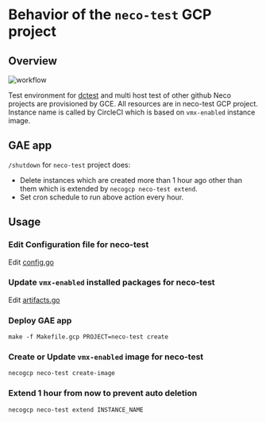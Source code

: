 Behavior of the `neco-test` GCP project
=======================================

Overview
--------

![workflow](http://www.plantuml.com/plantuml/svg/ZP7BJiCm44Nt_eghY4MxY2jO6e6A0bIL45JyWUjCKuDZHtwWvky9xaDKBQBRyPbxnZFJ4AMFgJLCgkWyYaVgZEinUtY2x3giXfebvSf88M9MBT1vzq4g5lk6zsIH7vSzN5oJHwFZEYttO2XO2gHa81IPqtPmMaN30nENwWJAihp7Q0UE8N25aQhHg6uo56xHoaz2zVRwF9_TSJuvfF2-DQYpPin4fRqoLCtXR1RjSx_QJKbMBWtLqAriA1ioCXYWFCb8-4KnyU_71JZ_A_gQuqKcgzROxMIx4dQEpYd7gniBLDkHZkj8GTi69o4NJLkMfnu8t70Scd_E6DZX2cTR11RajQkragP7r7MFr46lG1iTOk1iIhPEhVa6)

Test environment for [dctest][] and multi host test of other github Neco projects are provisioned by GCE.
All resources are in neco-test GCP project. Instance name is called by CircleCI which is based on `vmx-enabled` instance image.

GAE app
-------

`/shutdown` for `neco-test` project does:

- Delete instances which are created more than 1 hour ago other than them which is extended by `necogcp neco-test extend`.
- Set cron schedule to run above action every hour.

Usage
-----

### Edit Configuration file for neco-test

Edit [config.go](../../gcp/config.go)

### Update `vmx-enabled` installed packages for neco-test

Edit [artifacts.go](../../gcp/artifacts.go)

### Deploy GAE app

```console
make -f Makefile.gcp PROJECT=neco-test create
```

### Create or Update `vmx-enabled` image for neco-test

```console
necogcp neco-test create-image
```

### Extend 1 hour from now to prevent auto deletion

```console
necogcp neco-test extend INSTANCE_NAME
```

[dctest]: https://github.com/cybozu-go/neco/tree/master/dctest
